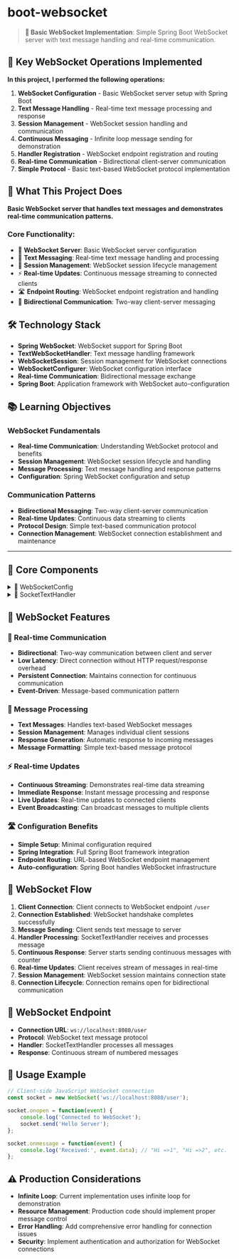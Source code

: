 # boot-websocket

> **🔌 Basic WebSocket Implementation**: Simple Spring Boot WebSocket server with text message handling and real-time communication.

## 🎯 Key WebSocket Operations Implemented

**In this project, I performed the following operations:**

1) **WebSocket Configuration** - Basic WebSocket server setup with Spring Boot
2) **Text Message Handling** - Real-time text message processing and response
3) **Session Management** - WebSocket session handling and communication
4) **Continuous Messaging** - Infinite loop message sending for demonstration
5) **Handler Registration** - WebSocket endpoint registration and routing
6) **Real-time Communication** - Bidirectional client-server communication
7) **Simple Protocol** - Basic text-based WebSocket protocol implementation

## 🎯 What This Project Does

**Basic WebSocket server that handles text messages and demonstrates real-time communication patterns.**

### Core Functionality:
- 🔌 **WebSocket Server**: Basic WebSocket server configuration
- 📝 **Text Messaging**: Real-time text message handling and processing
- 🔄 **Session Management**: WebSocket session lifecycle management
- ⚡ **Real-time Updates**: Continuous message streaming to connected clients
- 🛣️ **Endpoint Routing**: WebSocket endpoint registration and handling
- 💬 **Bidirectional Communication**: Two-way client-server messaging

## 🛠️ Technology Stack

- **Spring WebSocket**: WebSocket support for Spring Boot
- **TextWebSocketHandler**: Text message handling framework
- **WebSocketSession**: Session management for WebSocket connections
- **WebSocketConfigurer**: WebSocket configuration interface
- **Real-time Communication**: Bidirectional message exchange
- **Spring Boot**: Application framework with WebSocket auto-configuration

## 📚 Learning Objectives

### WebSocket Fundamentals
- **Real-time Communication**: Understanding WebSocket protocol and benefits
- **Session Management**: WebSocket session lifecycle and handling
- **Message Processing**: Text message handling and response patterns
- **Configuration**: Spring WebSocket configuration and setup

### Communication Patterns
- **Bidirectional Messaging**: Two-way client-server communication
- **Real-time Updates**: Continuous data streaming to clients
- **Protocol Design**: Simple text-based communication protocol
- **Connection Management**: WebSocket connection establishment and maintenance

---

## 📂 Core Components

<details>
<summary>🔌 WebSocketConfig</summary>

**WebSocket configuration and endpoint registration**

- **What it does**: Configures WebSocket endpoints and registers message handlers
- **Code implementation**: 
  - **WebSocketConfigurer**: Implements Spring WebSocket configuration interface
  - **@EnableWebSocket**: Enables WebSocket support in Spring Boot application
  - **Handler Registration**: `registry.addHandler(new SocketTextHandler(), "/user")`
  - **Endpoint Mapping**: Maps WebSocket handler to "/user" endpoint
- **Configuration features**:
  - **Simple Setup**: Minimal configuration for WebSocket server
  - **Handler Registration**: Associates text handler with specific endpoint
  - **Spring Integration**: Full integration with Spring Boot framework
  - **Endpoint Routing**: URL-based WebSocket endpoint routing
- **WebSocket setup**:
  - **Endpoint URL**: `/user` endpoint for WebSocket connections
  - **Handler Assignment**: SocketTextHandler processes all messages
  - **Auto-configuration**: Spring Boot auto-configures WebSocket infrastructure
  - **Connection Management**: Framework handles connection lifecycle

</details>

<details>
<summary>📝 SocketTextHandler</summary>

**Text message handler with continuous messaging demonstration**

- **What it does**: Handles incoming text messages and demonstrates continuous message streaming
- **Code implementation**: 
  - **TextWebSocketHandler**: Extends Spring WebSocket text message handler
  - **Message Processing**: `handleTextMessage()` processes incoming messages
  - **Continuous Streaming**: Infinite loop sending incremental messages
  - **Session Communication**: Uses WebSocketSession for message sending
- **Message handling**:
  - **Text Processing**: Receives and processes text messages from clients
  - **Response Generation**: Generates continuous response messages
  - **Counter Logic**: Incremental counter for message identification
  - **Infinite Loop**: Demonstrates continuous real-time messaging
- **Communication features**:
  - **Real-time Response**: Immediate response to client messages
  - **Message Format**: Simple text format with counter ("Hi =>1", "Hi =>2", etc.)
  - **Session Management**: Uses WebSocketSession for client communication
  - **Continuous Updates**: Infinite message streaming for demonstration
- **Implementation note**:
  - **Demonstration Purpose**: Infinite loop is for testing/demo purposes
  - **Production Consideration**: Real applications would use controlled messaging
  - **Resource Usage**: Continuous loop consumes resources and should be modified for production

</details>

## 🌟 WebSocket Features

### 🔌 Real-time Communication
- **Bidirectional**: Two-way communication between client and server
- **Low Latency**: Direct connection without HTTP request/response overhead
- **Persistent Connection**: Maintains connection for continuous communication
- **Event-Driven**: Message-based communication pattern

### 📝 Message Processing
- **Text Messages**: Handles text-based WebSocket messages
- **Session Management**: Manages individual client sessions
- **Response Generation**: Automatic response to incoming messages
- **Message Formatting**: Simple text-based message protocol

### ⚡ Real-time Updates
- **Continuous Streaming**: Demonstrates real-time data streaming
- **Immediate Response**: Instant message processing and response
- **Live Updates**: Real-time updates to connected clients
- **Event Broadcasting**: Can broadcast messages to multiple clients

### 🛣️ Configuration Benefits
- **Simple Setup**: Minimal configuration required
- **Spring Integration**: Full Spring Boot framework integration
- **Endpoint Routing**: URL-based WebSocket endpoint management
- **Auto-configuration**: Spring Boot handles WebSocket infrastructure

## 🚀 WebSocket Flow
1. **Client Connection**: Client connects to WebSocket endpoint `/user`
2. **Connection Established**: WebSocket handshake completes successfully
3. **Message Sending**: Client sends text message to server
4. **Handler Processing**: SocketTextHandler receives and processes message
5. **Continuous Response**: Server starts sending continuous messages with counter
6. **Real-time Updates**: Client receives stream of messages in real-time
7. **Session Management**: WebSocket session maintains connection state
8. **Connection Lifecycle**: Connection remains open for bidirectional communication

## 📡 WebSocket Endpoint
- **Connection URL**: `ws://localhost:8080/user`
- **Protocol**: WebSocket text message protocol
- **Handler**: SocketTextHandler processes all messages
- **Response**: Continuous stream of numbered messages

## 🔧 Usage Example
```javascript
// Client-side JavaScript WebSocket connection
const socket = new WebSocket('ws://localhost:8080/user');

socket.onopen = function(event) {
    console.log('Connected to WebSocket');
    socket.send('Hello Server');
};

socket.onmessage = function(event) {
    console.log('Received:', event.data); // "Hi =>1", "Hi =>2", etc.
};
```

## ⚠️ Production Considerations
- **Infinite Loop**: Current implementation uses infinite loop for demonstration
- **Resource Management**: Production code should implement proper message control
- **Error Handling**: Add comprehensive error handling for connection issues
- **Security**: Implement authentication and authorization for WebSocket connections
